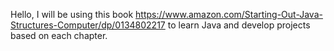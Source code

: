 Hello, I will be using this book https://www.amazon.com/Starting-Out-Java-Structures-Computer/dp/0134802217 to learn Java and develop projects based on each chapter.
